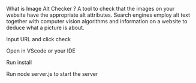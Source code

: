 What is Image Alt Checker ?
A tool to check that the images on your website have the appropriate alt attributes. Search engines employ alt text together with computer vision algorithms and information on a website to deduce what a picture is about.

Input URL and click check

Open in VScode or your IDE

Run install 

Run node server.js to start the server